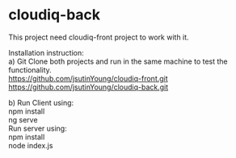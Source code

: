 # cloudiq-back

This project need cloudiq-front project to work with it.  

Installation instruction:  
a) Git Clone both projects and run in the same machine to test the functionality.  
https://github.com/jsutinYoung/cloudiq-front.git  
https://github.com/jsutinYoung/cloudiq-back.git  
  
b) Run Client using:  
npm install  
ng serve  
Run server using:  
npm install  
node index.js  
